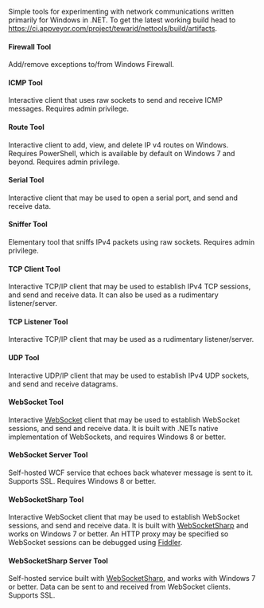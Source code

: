 Simple tools for experimenting with network communications written primarily for Windows in .NET. To get the latest working build head to https://ci.appveyor.com/project/tewarid/nettools/build/artifacts.

#### Firewall Tool
Add/remove exceptions to/from Windows Firewall.

#### ICMP Tool
Interactive client that uses raw sockets to send and receive ICMP messages. Requires admin privilege.

#### Route Tool
Interactive client to add, view, and delete IP v4 routes on Windows. Requires PowerShell, which is available by default on Windows 7 and beyond. Requires admin privilege.

#### Serial Tool
Interactive client that may be used to open a serial port, and send and receive data.

#### Sniffer Tool
Elementary tool that sniffs IPv4 packets using raw sockets. Requires admin privilege.

#### TCP Client Tool
Interactive TCP/IP client that may be used to establish IPv4 TCP sessions, and send and receive data. It can also be used as a rudimentary listener/server.

#### TCP Listener Tool
Interactive TCP/IP client that may be used as a rudimentary listener/server.

#### UDP Tool
Interactive UDP/IP client that may be used to establish IPv4 UDP sockets, and send and receive datagrams.

#### WebSocket Tool
Interactive [WebSocket](https://msdn.microsoft.com/en-us/library/system.net.websockets.websocket.aspx) client that may be used to establish WebSocket sessions, and send and receive data. It is built with .NETs native implementation of WebSockets, and requires Windows 8 or better.

#### WebSocket Server Tool
Self-hosted WCF service that echoes back whatever message is sent to it. Supports SSL. Requires Windows 8 or better.

#### WebSocketSharp Tool
Interactive WebSocket client that may be used to establish WebSocket sessions, and send and receive data. It is built with [WebSocketSharp](https://github.com/sta/websocket-sharp) and works on Windows 7 or better. An HTTP proxy may be specified so WebSocket sessions can be debugged using [Fiddler](http://www.telerik.com/fiddler).

#### WebSocketSharp Server Tool
Self-hosted service built with [WebSocketSharp](https://github.com/sta/websocket-sharp), and works with Windows 7 or better. Data can be sent to and received from WebSocket clients. Supports SSL.
